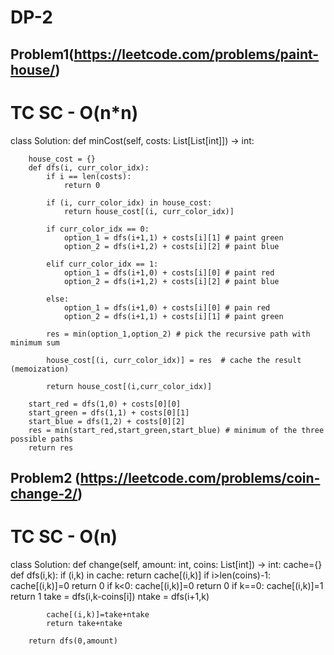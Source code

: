 # DP-2

## Problem1(https://leetcode.com/problems/paint-house/)

# TC SC - O(n*n)

class Solution:
    def minCost(self, costs: List[List[int]]) -> int:
        
        house_cost = {}
        def dfs(i, curr_color_idx):
            if i == len(costs):
                return 0
            
            if (i, curr_color_idx) in house_cost:
                return house_cost[(i, curr_color_idx)]

            if curr_color_idx == 0:
                option_1 = dfs(i+1,1) + costs[i][1] # paint green
                option_2 = dfs(i+1,2) + costs[i][2] # paint blue
            
            elif curr_color_idx == 1:
                option_1 = dfs(i+1,0) + costs[i][0] # paint red
                option_2 = dfs(i+1,2) + costs[i][2] # paint blue
            
            else:
                option_1 = dfs(i+1,0) + costs[i][0] # pain red
                option_2 = dfs(i+1,1) + costs[i][1] # paint green
            
            res = min(option_1,option_2) # pick the recursive path with minimum sum

            house_cost[(i, curr_color_idx)] = res  # cache the result (memoization)

            return house_cost[(i,curr_color_idx)]

        start_red = dfs(1,0) + costs[0][0]
        start_green = dfs(1,1) + costs[0][1]
        start_blue = dfs(1,2) + costs[0][2]
        res = min(start_red,start_green,start_blue) # minimum of the three possible paths
        return res       

## Problem2 (https://leetcode.com/problems/coin-change-2/)

# TC SC - O(n)

class Solution:
    def change(self, amount: int, coins: List[int]) -> int:
        cache={}
        def dfs(i,k):
            if (i,k) in cache:
                return cache[(i,k)]
            if i>len(coins)-1:
                cache[(i,k)]=0
                return 0
            if k<0:
                cache[(i,k)]=0
                return 0
            if k==0:
                cache[(i,k)]=1
                return 1
            take = dfs(i,k-coins[i])
            ntake = dfs(i+1,k)
            
            cache[(i,k)]=take+ntake
            return take+ntake
        
        return dfs(0,amount)

